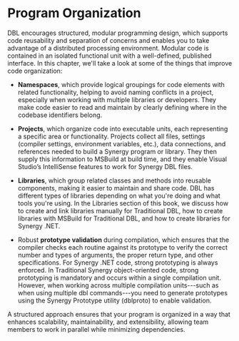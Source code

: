 # Program Organization
DBL encourages structured, modular programming design, which supports code reusability and separation of concerns and enables you to take advantage of a distributed processing environment. Modular code is contained in an isolated functional unit with a well-defined, published interface. In this chapter, we'll take a look at some of the things that improve code organization: 

- **Namespaces**, which provide logical groupings for code elements with related functionality, helping to avoid naming conflicts in a project, especially when working with multiple libraries or developers. They make code easier to read and maintain by clearly defining where in the codebase identifiers belong. 

- **Projects**, which organize code into executable units, each representing a specific area or functionality. Projects collect all files, settings (compiler settings, environment variables, etc.), data connections, and references needed to build a Synergy program or library. They then supply this information to MSBuild at build time, and they enable Visual Studio’s IntelliSense features to work for Synergy DBL files.

- **Libraries**, which group related classes and methods into reusable components, making it easier to maintain and share code. DBL has different types of libraries depending on what you're doing and what tools you're using. In the Libraries section of this book, we discuss how to create and link libraries manually for Traditional DBL, how to create libraries with MSBuild for Traditional DBL, and how to create libraries for Synergy .NET. <!--This last section has no content, so I'm not sure what we're planning to discuss-->

- Robust **prototype validation** during compilation, which ensures that the compiler checks each routine against its prototype to verify the correct number and types of arguments, the proper return type, and other specifications. For Synergy .NET code, strong prototyping is always enforced. In Traditional Synergy object-oriented code, strong prototyping is mandatory and occurs within a single compilation unit. However, when working across multiple compilation units---such as when using multiple dbl commands---you need to generate prototypes using the Synergy Prototype utility (dblproto) to enable validation.

A structured approach ensures that your program is organized in a way that enhances scalability, maintainability, and extensibility, allowing team members to work in parallel while minimizing dependencies.